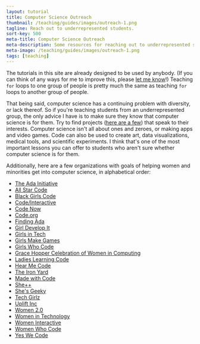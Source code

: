```yaml
---
layout: tutorial
title: Computer Science Outreach
thumbnail: /teaching/guides/images/outreach-1.png
tagline: Reach out to underrepresented students.
sort-key: 500
meta-title: Computer Science Outreach
meta-description: Some resources for reaching out to underrepresented students.
meta-image: /teaching/guides/images/outreach-1.png
tags: [teaching]
---
```


The tutorials in this site are already designed to be used by anybody. (If you can think of any ways for me to improve this, please [let me know](/about/contact)!) Teaching `for` loops to one group of people is pretty much the same as teaching `for` loops to another group of people.

That being said, computer science has a continuing problem with diversity, or lack thereof. So if you're teaching students from an underrepresented group, the only advice I have is to make sure they know that computer science is for them. Try to find projects ([here are a few](/gallery/links)) that speak to their interests. Computer science isn't all about ones and zeroes, or making apps and video games. Code can also be used to create art, data visualizations, medical tools, and scientific experiments. I think that's one of the most important lessons you can offer to students who aren't sure whether computer science is for them.

Additionally, here are a few organizations with goals of helping women and minorities get into computer science, in alphabetical order:

- [The Ada Initiative](https://adainitiative.org/)
- [All Star Code](http://www.allstarcode.org/)
- [Black Girls Code](http://www.blackgirlscode.com/)
- [Code/Interactive](http://www.weare.ci/)
- [Code Now](https://www.codenow.org/)
- [Code.org](https://code.org/diversity)
- [Finding Ada](http://findingada.com/)
- [Girl Develop It](https://www.girldevelopit.com/)
- [Girls in Tech](http://girlsintech.org/)
- [Girls Make Games](http://girlsmakegames.com/)
- [Girls Who Code](https://girlswhocode.com/)
- [Grace Hopper Celebration of Women in Computing](http://ghc.anitaborg.org/)
- [Ladies Learning Code](http://ladieslearningcode.com/)
- [Hear Me Code](http://hearmecode.com/)
- [The Iron Yard](https://www.theironyard.com/)
- [Made with Code](https://www.madewithcode.com/)
- [She++](http://sheplusplus.org/)
- [She's Geeky](http://shesgeeky.org/)
- [Tech Girlz](http://www.techgirlz.org/)
- [Uplift Inc](http://www.upliftdc.org/)
- [Women 2.0](http://women2.com/)
- [Women in Technology](http://www.womenintechnology.org/)
- [Women Interactive](http://womeninteractive.net/)
- [Women Who Code](https://www.womenwhocode.com/)
- [Yes We Code](http://www.yeswecode.org/)

